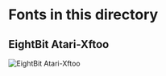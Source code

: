 # Fonts in this directory

## EightBit Atari-Xftoo
![EightBit Atari-Xftoo](https://github.com/ChoccyHobNob/EightBit-Atari-Fonts/raw/master/X/EightBit%20Atari-Xftool-sample.png)

